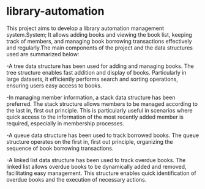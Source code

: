 # library-automation
This project aims to develop a library automation management system.System; It allows adding books and viewing the book list, keeping track of members, and managing book borrowing transactions effectively and regularly.The main components of the project and the data structures used are summarized below:

-A tree data structure has been used for adding and managing books. The tree structure enables fast addition and display of books. Particularly in large datasets, it efficiently performs search and sorting operations, ensuring users easy access to books.

-In managing member information, a stack data structure has been preferred. The stack structure allows members to be managed according to the last in, first out principle. This is particularly useful in scenarios where quick access to the information of the most recently added member is required, especially in membership processes.

-A queue data structure has been used to track borrowed books. The queue structure operates on the first in, first out principle, organizing the sequence of book borrowing transactions.

-A linked list data structure has been used to track overdue books. The linked list allows overdue books to be dynamically added and removed, facilitating easy management. This structure enables quick identification of overdue books and the execution of necessary actions.
